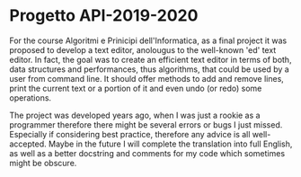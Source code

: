 # Progetto API-2019-2020

For the course Algoritmi e Prinicipi dell'Informatica, as a final project it was proposed to develop a text editor, anolougus to the well-known 'ed' text editor. In fact, the goal was to create an efficient text editor in terms of both, data structures and performances, thus algorithms, that could be used by a user from command line. It should offer methods to add and remove lines, print the current text or a portion of it and even undo (or redo) some operations.

The project was developed years ago, when I was just a rookie as a programmer therefore there might be several errors or bugs I just missed. Especially if considering best practice, therefore any advice is all well-accepted. Maybe in the future I will complete the translation into full English, as well as a better docstring and comments for my code which sometimes might be obscure.
